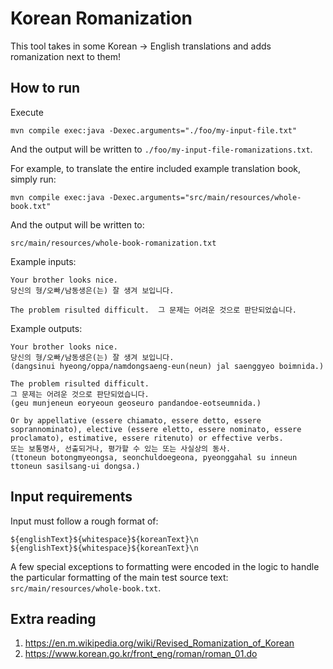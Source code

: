 # Korean Romanization

This tool takes in some Korean -> English translations and adds romanization next to them!

## How to run
Execute
```
mvn compile exec:java -Dexec.arguments="./foo/my-input-file.txt"
```
And the output will be written to `./foo/my-input-file-romanizations.txt`.

For example, to translate the entire included example translation book, simply run:
```
mvn compile exec:java -Dexec.arguments="src/main/resources/whole-book.txt"
```
And the output will be written to:
```
src/main/resources/whole-book-romanization.txt
```

Example inputs:
```
Your brother looks nice.
당신의 형/오빠/남동생은(는) 잘 생겨 보입니다.

The problem risulted difficult.  그 문제는 어려운 것으로 판단되었습니다.
```

Example outputs:
```
Your brother looks nice.
당신의 형/오빠/남동생은(는) 잘 생겨 보입니다.
(dangsinui hyeong/oppa/namdongsaeng-eun(neun) jal saenggyeo boimnida.)

The problem risulted difficult.
그 문제는 어려운 것으로 판단되었습니다.
(geu munjeneun eoryeoun geoseuro pandandoe-eotseumnida.)

Or by appellative (essere chiamato, essere detto, essere soprannominato), elective (essere eletto, essere nominato, essere proclamato), estimative, essere ritenuto) or effective verbs.
또는 보통명사, 선출되거나, 평가할 수 있는 또는 사실상의 동사.
(ttoneun botongmyeongsa, seonchuldoegeona, pyeonggahal su inneun ttoneun sasilsang-ui dongsa.)
```

## Input requirements
Input must follow a rough format of:
```
${englishText}${whitespace}${koreanText}\n
${englishText}${whitespace}${koreanText}\n
```
A few special exceptions to formatting were encoded in the logic to handle the particular
formatting of the main test source text: `src/main/resources/whole-book.txt`.

## Extra reading

1. https://en.m.wikipedia.org/wiki/Revised_Romanization_of_Korean
2. https://www.korean.go.kr/front_eng/roman/roman_01.do